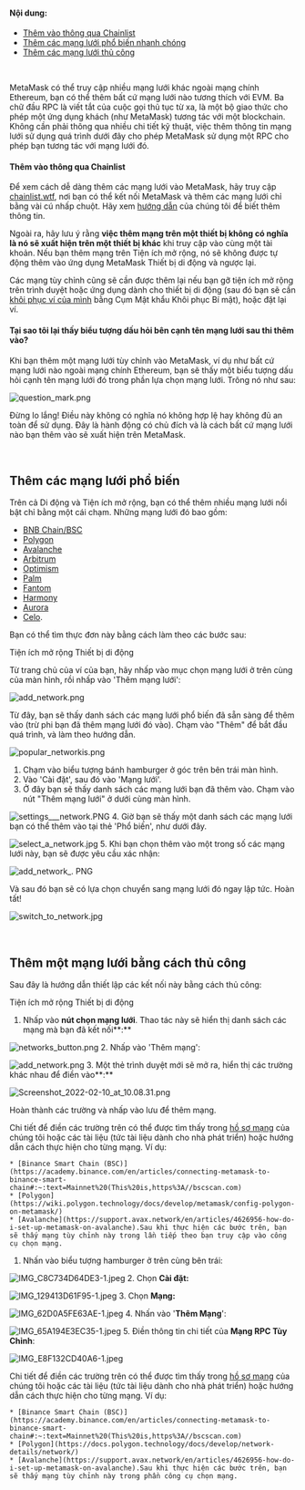 #### Nội dung:


* [Thêm vào thông qua Chainlist](#h_01G63FNEWV5JGZ6XR0B3P0EAT2)
* [Thêm các mạng lưới phổ biến nhanh chóng](#h_01G63GGCJH5GCYDYPH5RNWNZQ8)
* [Thêm các mạng lưới thủ công](#h_01G63GGJ83DGDRCS2ZWXM37CV5)


 


MetaMask có thể truy cập nhiều mạng lưới khác ngoài mạng chính Ethereum, bạn có thể thêm bất cứ mạng lưới nào tương thích với EVM. Ba chữ đầu RPC là viết tắt của cuộc gọi thủ tục từ xa, là một bộ giao thức cho phép một ứng dụng khách (như MetaMask) tương tác với một blockchain. Không cần phải thông qua nhiều chi tiết kỹ thuật, việc thêm thông tin mạng lưới sử dụng quá trình dưới đây cho phép MetaMask sử dụng một RPC cho phép bạn tương tác với mạng lưới đó.



#### Thêm vào thông qua Chainlist


Để xem cách dễ dàng thêm các mạng lưới vào MetaMask, hãy truy cập [chainlist.wtf](https://chainlist.wtf/), nơi bạn có thể kết nối MetaMask và thêm các mạng lưới chỉ bằng vài cú nhấp chuột. Hãy xem [hướng dẫn](https://support.metamask.io/hc/en-us/articles/360058992772) của chúng tôi để biết thêm thông tin.



Ngoài ra, hãy lưu ý rằng **việc thêm mạng trên một thiết bị không có nghĩa là nó sẽ xuất hiện trên một thiết bị khác** khi truy cập vào cùng một tài khoản. Nếu bạn thêm mạng trên Tiện ích mở rộng, nó sẽ không được tự động thêm vào ứng dụng MetaMask Thiết bị di động và ngược lại.


Các mạng tùy chỉnh cũng sẽ cần được thêm lại nếu bạn gỡ tiện ích mở rộng trên trình duyệt hoặc ứng dụng dành cho thiết bị di động (sau đó bạn sẽ cần [khôi phục ví của mình](https://support.metamask.io/hc/en-us/articles/360015289612) bằng Cụm Mật khẩu Khôi phục Bí mật), hoặc đặt lại ví.



#### Tại sao tôi lại thấy biểu tượng dấu hỏi bên cạnh tên mạng lưới sau thi thêm vào?


Khi bạn thêm một mạng lưới tùy chỉnh vào MetaMask, ví dụ như bất cứ mạng lưới nào ngoài mạng chính Ethereum, bạn sẽ thấy một biểu tượng dấu hỏi cạnh tên mạng lưới đó trong phần lựa chọn mạng lưới. Trông nó như sau:


![question_mark.png](https://support.metamask.io/hc/article_attachments/11332018723099)


Đừng lo lắng! Điều này không có nghĩa nó không hợp lệ hay không đủ an toàn để sử dụng. Đây là hành động có chủ đích và là cách bất cứ mạng lưới nào bạn thêm vào sẽ xuất hiện trên MetaMask.



 


Thêm các mạng lưới phổ biến
---------------------------


Trên cả Di động và Tiện ích mở rộng, bạn có thể thêm nhiều mạng lưới nổi bật chỉ bằng một cái chạm. Những mạng lưới đó bao gồm:


* [BNB Chain/BSC](https://support.metamask.io/hc/en-us/articles/4415758120219)
* [Polygon](https://support.metamask.io/hc/en-us/articles/4415758346267)
* [Avalanche](https://support.metamask.io/hc/en-us/articles/4415758179355)
* [Arbitrum](https://support.metamask.io/hc/en-us/articles/4415758358299)
* [Optimism](https://support.metamask.io/hc/en-us/articles/4415758352667)
* [Palm](https://support.metamask.io/hc/en-us/articles/4415771874971)
* [Fantom](https://support.metamask.io/hc/en-us/articles/4415758161435)
* [Harmony](https://support.metamask.io/hc/en-us/articles/4415758143387)
* [Aurora](https://support.metamask.io/hc/en-us/articles/6945467429019)
* [Celo](https://celo.org/).


Bạn có thể tìm thực đơn này bằng cách làm theo các bước sau:




Tiện ích mở rộng Thiết bị di động


Từ trang chủ của ví của bạn, hãy nhấp vào mục chọn mạng lưới ở trên cùng của màn hình, rồi nhấp vào 'Thêm mạng lưới':


![add_network.png](https://support.metamask.io/hc/article_attachments/10080831633947)


Từ đây, bạn sẽ thấy danh sách các mạng lưới phổ biến đã sẵn sàng để thêm vào (trừ phi bạn đã thêm mạng lưới đó vào). Chạm vào "Thêm" để bắt đầu quá trình, và làm theo hướng dẫn.


![popular_networkis.png](https://support.metamask.io/hc/article_attachments/10080831641115)




1. Chạm vào biểu tượng bánh hamburger ở góc trên bên trái màn hình.
2. Vào 'Cài đặt', sau đó vào 'Mạng lưới'.
3. Ở đây bạn sẽ thấy danh sách các mạng lưới bạn đã thêm vào. Chạm vào nút "Thêm mạng lưới" ở dưới cùng màn hình.


![settings___network.PNG](https://support.metamask.io/hc/article_attachments/7259190047387/settings___network.PNG)
4. Giờ bạn sẽ thấy một danh sách các mạng lưới bạn có thể thêm vào tại thẻ 'Phổ biến', như dưới đây.


![select_a_network.jpg](https://support.metamask.io/hc/article_attachments/7259225807771/select_a_network.jpg)
5. Khi bạn chọn thêm vào một trong số các mạng lưới này, bạn sẽ được yêu cầu xác nhận:


![add_network_. PNG](https://support.metamask.io/hc/article_attachments/7259201715227/add_network_.PNG)


Và sau đó bạn sẽ có lựa chọn chuyển sang mạng lưới đó ngay lập tức. Hoàn tất!


![switch_to_network.jpg](https://support.metamask.io/hc/article_attachments/7259203865627/switch_to_network.jpg)




 


Thêm một mạng lưới bằng cách thủ công
-------------------------------------


Sau đây là hướng dẫn thiết lập các kết nối này bằng cách thủ công:




Tiện ích mở rộng Thiết bị di động


1. Nhấp vào **nút chọn mạng lưới**. Thao tác này sẽ hiển thị danh sách các mạng mà bạn đã kết nối**:**


![networks_button.png](https://support.metamask.io/hc/article_attachments/6944067839387/networks_button.png)
2. Nhấp vào 'Thêm mạng':


![add_network.png](https://support.metamask.io/hc/article_attachments/6944123860635/add_network.png)
3. Một thẻ trình duyệt mới sẽ mở ra, hiển thị các trường khác nhau để điền vào**:**


![Screenshot_2022-02-10_at_10.08.31.png](https://support.metamask.io/hc/article_attachments/4418639495451/Screenshot_2022-02-10_at_10.08.31.png)


Hoàn thành các trường và nhấp vào lưu để thêm mạng.


Chi tiết để điền các trường trên có thể được tìm thấy trong [hồ sơ mạng](https://support.metamask.io/hc/en-us/articles/4415750833691) của chúng tôi hoặc các tài liệu (tức tài liệu dành cho nhà phát triển) hoặc hướng dẫn cách thực hiện cho từng mạng. Ví dụ:


	* [Binance Smart Chain (BSC)](https://academy.binance.com/en/articles/connecting-metamask-to-binance-smart-chain#:~:text=Mainnet%20(This%20is,https%3A//bscscan.com)
	* [Polygon](https://wiki.polygon.technology/docs/develop/metamask/config-polygon-on-metamask/)
	* [Avalanche](https://support.avax.network/en/articles/4626956-how-do-i-set-up-metamask-on-avalanche).Sau khi thực hiện các bước trên, bạn sẽ thấy mạng tùy chỉnh này trong lần tiếp theo bạn truy cập vào công cụ chọn mạng.




1. Nhấn vào biểu tượng hamburger ở trên cùng bên trái:


![IMG_C8C734D64DE3-1.jpeg](https://support.metamask.io/hc/article_attachments/360083350571/IMG_C8C734D64DE3-1.jpeg)
2. Chọn **Cài đặt:**


![IMG_129413D61F95-1.jpeg](https://support.metamask.io/hc/article_attachments/360083350591/IMG_129413D61F95-1.jpeg)
3. Chọn **Mạng:**


![IMG_62D0A5FE63AE-1.jpeg](https://support.metamask.io/hc/article_attachments/360083317312/IMG_62D0A5FE63AE-1.jpeg)
4. Nhấn vào '**Thêm Mạng**':


![IMG_65A194E3EC35-1.jpeg](https://support.metamask.io/hc/article_attachments/360083350611/IMG_65A194E3EC35-1.jpeg)
5. Điền thông tin chi tiết của **Mạng RPC Tùy Chỉnh**:


![IMG_E8F132CD40A6-1.jpeg](https://support.metamask.io/hc/article_attachments/360083317412/IMG_E8F132CD40A6-1.jpeg)


Chi tiết để điền các trường trên có thể được tìm thấy trong [hồ sơ mạng](https://support.metamask.io/hc/en-us/articles/4415750833691) của chúng tôi hoặc các tài liệu (tức tài liệu dành cho nhà phát triển) hoặc hướng dẫn cách thực hiện cho từng mạng. Ví dụ:


	* [Binance Smart Chain (BSC)](https://academy.binance.com/en/articles/connecting-metamask-to-binance-smart-chain#:~:text=Mainnet%20(This%20is,https%3A//bscscan.com)
	* [Polygon](https://docs.polygon.technology/docs/develop/network-details/network/)
	* [Avalanche](https://support.avax.network/en/articles/4626956-how-do-i-set-up-metamask-on-avalanche).Sau khi thực hiện các bước trên, bạn sẽ thấy mạng tùy chỉnh này trong phần công cụ chọn mạng.



